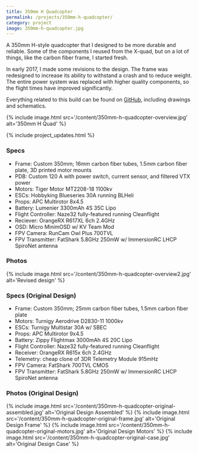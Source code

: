 ```yaml
---
title: 350mm H Quadcopter
permalink: /projects/350mm-h-quadcopter/
category: project
image: 350mm-h-quadcopter.jpg
---
```


A 350mm H-style quadcopter that I designed to be more durable and reliable. Some of the components I reused from the X-quad, but on a lot of things, like the carbon fiber frame, I started fresh.

In early 2017, I made some revisions to the design. The frame was redesigned to increase its ability to withstand a crash and to reduce weight. The entire power system was replaced with higher quality components, so the flight times have improved significantly.

Everything related to this build can be found on [GitHub](https://github.com/codeThatThinks/Quadcopter), including drawings and schematics.

{% include image.html src='/content/350mm-h-quadcopter-overview.jpg' alt='350mm H Quad' %}

{% include project_updates.html %}

### Specs

* Frame: Custom 350mm; 16mm carbon fiber tubes, 1.5mm carbon fiber plate, 3D printed motor mounts
* PDB: Custom 120 A with power switch, current sensor, and filtered VTX power
* Motors: Tiger Motor MT2208-18 1100kv
* ESCs: Hobbyking Blueseries 30A running BLHeli
* Props: APC Multirotor 8x4.5
* Battery: Lumenier 3300mAh 4S 35C Lipo
* Flight Controller: Naze32 fully-featured running Cleanflight
* Reciever: OrangeRX R617XL 6ch 2.4GHz
* OSD: Micro MinimOSD w/ KV Team Mod
* FPV Camera: RunCam Owl Plus 700TVL
* FPV Transmitter: FatShark 5.8GHz 250mW w/ ImmersionRC LHCP SpiroNet antenna

### Photos
{% include image.html src='/content/350mm-h-quadcopter-overview2.jpg' alt='Revised design' %}

### Specs (Original Design)

* Frame: Custom 350mm; 25mm carbon fiber tubes, 1.5mm carbon fiber plate
* Motors: Turnigy Aerodrive D2830-11 1000kv
* ESCs: Turnigy Multistar 30A w/ SBEC
* Props: APC Multirotor 9x4.5
* Battery: Zippy Flightmax 3000mAh 4S 20C Lipo
* Flight Controller: Naze32 fully-featured running Cleanflight
* Receiver: OrangeRX R615x 6ch 2.4GHz
* Telemetry: cheap clone of 3DR Telemetry Module 915mHz
* FPV Camera: FatShark 700TVL CMOS
* FPV Transmitter: FatShark 5.8GHz 250mW w/ ImmersionRC LHCP SpiroNet antenna

### Photos (Original Design)
{% include image.html src='/content/350mm-h-quadcopter-original-assembled.jpg' alt='Original Design Assembled' %}
{% include image.html src='/content/350mm-h-quadcopter-original-frame.jpg' alt='Original Design Frame' %}
{% include image.html src='/content/350mm-h-quadcopter-original-motors.jpg' alt='Original Design Motors' %}
{% include image.html src='/content/350mm-h-quadcopter-original-case.jpg' alt='Original Design Case' %}
